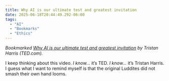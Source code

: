 ```yaml
---
title: Why AI is our ultimate test and greatest invitation
date: 2025-06-18T20:44:49.292-06:00
tags:
  - "AI"
  - "Bookmarks"
  - "Ethics"
---
```


<div class="u-bookmark-of h-cite">
<p><i>Bookmarked <a class="u-url p-name" href="https://www.ted.com/talks/tristan_harris_why_ai_is_our_ultimate_test_and_greatest_invitation">Why AI is our ultimate test and greatest invitation</a> by <span class="p-author">Tristan Harris</span> (TED.com).</i></p>
</div>

<div class="e-content">
<p>I keep thinking about this video. <em>I know...</em> it’s TED. <em>I know...</em> it’s Tristan Harris. I guess what I want to remind myself is that the original Luddites did not smash their own hand looms.</p>
</div>

